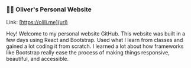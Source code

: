 ### 👨‍💻 Oliver's Personal Website

Link: [https://olili.me](url)

Hey! Welcome to my personal website GitHub. This website was built in a few days using React and Bootstrap. Used what I learn from classes and gained a lot coding it from scratch. I learned a lot about how frameworks like Bootstrap really ease the process of making things responsive, beautiful, and accessible. 
